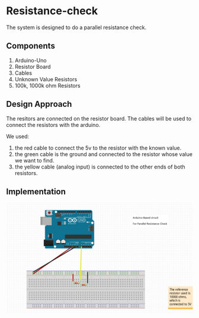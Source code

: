 # Resistance-check

The system is designed to do a parallel resistance check.

## Components

1. Arduino-Uno
2. Resistor Board
3. Cables
4. Unknown Value Resistors
5. 100k, 1000k ohm Resistors

## Design Approach

The resitors are connected on the resistor board.
The cables will be used to connect the resistors with the arduino.

We used:
1. the red cable to connect the 5v to the resistor with the known value.
2. the green cable is the ground and connected to the resistor whose value we want to find.
3. the yellow cable (analog input) is connected to the other ends of both resistors.

## Implementation
![S](./images/ResistanceCheck.png)
